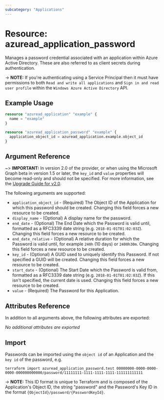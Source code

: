 ```yaml
---
subcategory: "Applications"
---
```


# Resource: azuread_application_password

Manages a password credential associated with an application within Azure Active Directory. These are also referred to as client secrets during authentication.

-> **NOTE:** If you're authenticating using a Service Principal then it must have permissions to both `Read and write all applications` and `Sign in and read user profile` within the `Windows Azure Active Directory` API.

## Example Usage

```terraform
resource "azuread_application" "example" {
  name = "example"
}

resource "azuread_application_password" "example" {
  application_object_id = azuread_application.example.object_id
}
```

## Argument Reference

~> **IMPORTANT:** In version 2.0 of the provider, or when using the Microsoft Graph beta in version 1.5 or later, the `key_id` and `value` properties will become read-only and should not be specified. For more information, see the [Upgrade Guide for v2.0](https://registry.terraform.io/providers/hashicorp/azuread/latest/docs/guides/microsoft-graph#resource-azuread_application_password).

The following arguments are supported:

* `application_object_id` - (Required) The Object ID of the Application for which this password should be created. Changing this field forces a new resource to be created.
* `display_name` - (Optional) A display name for the password.
* `end_date` - (Optional) The End Date which the Password is valid until, formatted as a RFC3339 date string (e.g. `2018-01-01T01:02:03Z`). Changing this field forces a new resource to be created.
* `end_date_relative` - (Optional) A relative duration for which the Password is valid until, for example `240h` (10 days) or `2400h30m`. Changing this field forces a new resource to be created.
* `key_id` - (Optional) A GUID used to uniquely identify this Password. If not specified a GUID will be created. Changing this field forces a new resource to be created.
* `start_date` - (Optional) The Start Date which the Password is valid from, formatted as a RFC3339 date string (e.g. `2018-01-01T01:02:03Z`). If this isn't specified, the current date is used.  Changing this field forces a new resource to be created.
* `value` - (Required) The Password for this Application.

## Attributes Reference

In addition to all arguments above, the following attributes are exported:

*No additional attributes are exported*

## Import

Passwords can be imported using the `object id` of an Application and the `key id` of the password, e.g.

```shell
terraform import azuread_application_password.test 00000000-0000-0000-0000-000000000000/password/11111111-1111-1111-1111-111111111111
```

-> **NOTE:** This ID format is unique to Terraform and is composed of the Application's Object ID, the string "password" and the Password's Key ID in the format `{ObjectId}/password/{PasswordKeyId}`.
